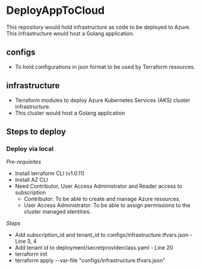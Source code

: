 # DeployAppToCloud
This repository would hold infrastructure as code to be deployed to Azure. This infrastructure would host a Golang application. 

## configs 
- To hold configurations in json format to be used by Terraform resources. 

## infrastructure
- Terraform modules to deploy Azure Kubernetes Services (AKS) cluster infrastructure.
- This cluster would host a Golang application 


## Steps to deploy

### Deploy via local
*Pre-requisites*
- Install terraform CLI (v1.0.11)
- Install AZ CLI
- Need Contributor, User Access Administrator and Reader access to subscription
    - Contributor: To be able to create and manage Azure resources.
    - User Access Administrator: To be able to assign permissions to the cluster managed identities.

*Steps*
- Add subscription_id and tenant_id to configs/infrastructure.tfvars.json - Line 3, 4
- Add tenant id to deployment/secretproviderclass.yaml - Line 20
- terraform init
- terraform apply --var-file "configs/infrastructure.tfvars.json"